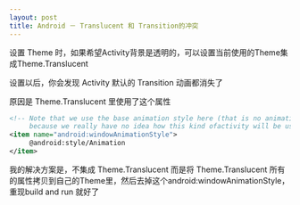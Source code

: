 ```yaml
---
layout: post
title: Android － Translucent 和 Transition的冲突
---
```

  
    


设置 Theme 时，如果希望Activity背景是透明的，可以设置当前使用的Theme集成Theme.Translucent

设置以后，你会发现 Activity 默认的 Transition 动画都消失了

原因是 Theme.Translucent 里使用了这个属性

```xml
<!-- Note that we use the base animation style here (that is no animations)
     because we really have no idea how this kind ofactivity will be used. -->
<item name="android:windowAnimationStyle">
     @android:style/Animation
</item>
```


我的解决方案是，不集成 Theme.Translucent 而是将 Theme.Translucent 所有的属性拷贝到自己的Theme里，然后去掉这个android:windowAnimationStyle，重现build and run 就好了

